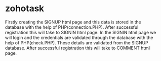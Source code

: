 # zohotask
Firstly creating the SIGNUP html page and this data is stored in the database with the help of PHP(connection.PHP).
After successful registration this will take to SIGNIN html page.
In the SIGNIN html page we will login and the credentials are validated through the database with the help of PHP(check.PHP). These details are validated from the SIGNUP database.
After successful registration this will take to COMMENT html page.
